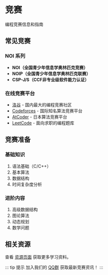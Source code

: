 # 竞赛

编程竞赛信息和指南

## 常见竞赛

### NOI 系列
- **NOI（全国青少年信息学奥林匹克竞赛）**
- **NOIP（全国青少年信息学奥林匹克联赛）**
- **CSP-J/S（CCF非专业级软件能力认证）**

### 在线竞赛平台
- [洛谷](https://www.luogu.com.cn/) - 国内最大的编程竞赛社区
- [Codeforces](https://codeforces.com/) - 国际知名算法竞赛平台
- [AtCoder](https://atcoder.jp/) - 日本算法竞赛平台
- [LeetCode](https://leetcode.cn/) - 面向求职的编程题库

## 竞赛准备

### 基础知识
1. 语法基础（C/C++）
2. 基本算法
3. 数据结构
4. 时间复杂度分析

### 进阶内容
1. 高级数据结构
2. 图论算法
3. 动态规划
4. 数学问题

## 相关资源

查看 [资源页面](./resource/lesson0-2025.md) 获取更多学习资料。

::: tip 提示
加入我们的 [QQ群](https://qm.qq.com/q/ZlktjRUdqg) 获取最新竞赛资讯！
:::

